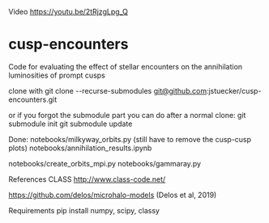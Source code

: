 Video
https://youtu.be/2tRjzgLpg_Q

# cusp-encounters
Code for evaluating the effect of stellar encounters on the annihilation luminosities of prompt cusps

clone with
git clone --recurse-submodules git@github.com:jstuecker/cusp-encounters.git

or if you forgot the submodule part you can do after a normal clone:
git submodule init
git submodule update

Done:
notebooks/milkyway_orbits.py    (still have to remove the cusp-cusp plots)
notebooks/annihilation_results.ipynb

notebooks/create_orbits_mpi.py
notebooks/gammaray.py


References 
CLASS http://www.class-code.net/

https://github.com/delos/microhalo-models (Delos et al, 2019)


Requirements
pip install numpy, scipy, classy